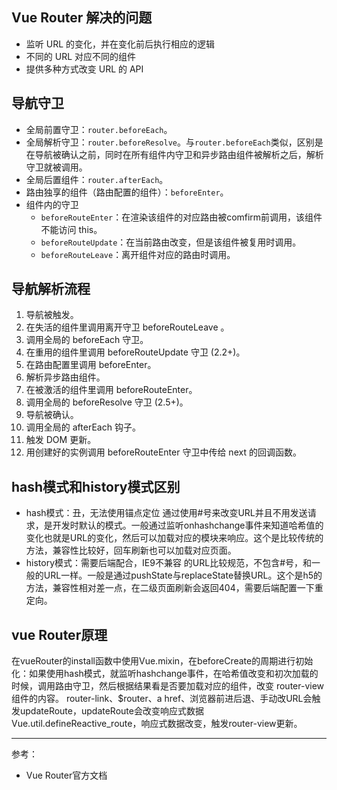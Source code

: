 ## Vue Router 解决的问题
- 监听 URL 的变化，并在变化前后执行相应的逻辑
- 不同的 URL 对应不同的组件
- 提供多种方式改变 URL 的 API

## 导航守卫
- 全局前置守卫：`router.beforeEach`。
- 全局解析守卫：`router.beforeResolve`。与`router.beforeEach`类似，区别是在导航被确认之前，同时在所有组件内守卫和异步路由组件被解析之后，解析守卫就被调用。
- 全局后置组件：`router.afterEach`。
- 路由独享的组件（路由配置的组件）：`beforeEnter`。
- 组件内的守卫
  - `beforeRouteEnter`：在渲染该组件的对应路由被comfirm前调用，该组件不能访问 this。
  - `beforeRouteUpdate`：在当前路由改变，但是该组件被复用时调用。
  - `beforeRouteLeave`：离开组件对应的路由时调用。

## 导航解析流程
1. 导航被触发。
1. 在失活的组件里调用离开守卫 beforeRouteLeave 。
1. 调用全局的 beforeEach 守卫。
1. 在重用的组件里调用 beforeRouteUpdate 守卫 (2.2+)。
1. 在路由配置里调用 beforeEnter。
1. 解析异步路由组件。
1. 在被激活的组件里调用 beforeRouteEnter。
1. 调用全局的 beforeResolve 守卫 (2.5+)。
1. 导航被确认。
1. 调用全局的 afterEach 钩子。
1. 触发 DOM 更新。
1. 用创建好的实例调用 beforeRouteEnter 守卫中传给 next 的回调函数。

## hash模式和history模式区别
- hash模式：丑，无法使用锚点定位
通过使用#号来改变URL并且不用发送请求，是开发时默认的模式。一般通过监听onhashchange事件来知道哈希值的变化也就是URL的变化，然后可以加载对应的模块来响应。这个是比较传统的方法，兼容性比较好，回车刷新也可以加载对应页面。
- history模式：需要后端配合，IE9不兼容
的URL比较规范，不包含#号，和一般的URL一样。一般是通过pushState与replaceState替换URL。这个是h5的方法，兼容性相对差一点，在二级页面刷新会返回404，需要后端配置一下重定向。

## vue Router原理
在vueRouter的install函数中使用Vue.mixin，在beforeCreate的周期进行初始化：如果使用hash模式，就监听hashchange事件，在哈希值改变和初次加载的时候，调用路由守卫，然后根据结果看是否要加载对应的组件，改变 router-view 组件的内容。
router-link、$router、a href、浏览器前进后退、手动改URL会触发updateRoute，updateRoute会改变响应式数据Vue.util.defineReactive_route，响应式数据改变，触发router-view更新。

---
参考：  
- Vue Router官方文档